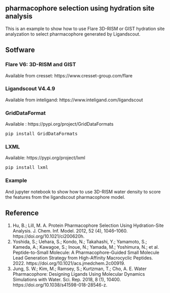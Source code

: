 <h2>pharmacophore selection using hydration site analysis</h2>
<p>This is an example to show how to use Flare 3D-RISM or GIST hydration site analyzation to select pharmacophore generated by Ligandscout.</p>

<h2>Sotfware</h2>
<h3>Flare V6: 3D-RISM and GIST</h3>
<p>Available from cresset: https://www.cresset-group.com/flare</p>

<h3>Ligandscout V4.4.9</h3>
<p>Available from inteligand: https://www.inteligand.com/ligandscout</p>

<h3>GridDataFormat</h3>
<p>Available : https://pypi.org/project/GridDataFormats</p>
<pre line="1" lang="python">
pip install GridDataFormats
</pre>
   
<h3>LXML</h3>
<p>Available: https://pypi.org/project/lxml</p>
<pre line="1" lang="python">
pip install lxml
</pre>

<h3>Example</h3>
<p>And jupyter notebook to show how to use 3D-RISM water density to score the features from the ligandscout pharmacophore model.</p>


<h2>Reference</h2>
<ol>
   <li>Hu, B.; Lill, M. A. Protein Pharmacophore Selection Using Hydration-Site Analysis. J. Chem. Inf. Model. 2012, 52 (4), 1046–1060. https://doi.org/10.1021/ci200620h.</li>
   <li>Yoshida, S.; Uehara, S.; Kondo, N.; Takahashi, Y.; Yamamoto, S.; Kameda, A.; Kawagoe, S.; Inoue, N.; Yamada, M.; Yoshimura, N.; et al. Peptide-to-Small Molecule: A Pharmacophore-Guided Small Molecule Lead Generation Strategy from High-Affinity Macrocyclic Peptides. 2022. https://doi.org/10.1021/acs.jmedchem.2c00919.</li>
  <li>Jung, S. W.; Kim, M.; Ramsey, S.; Kurtzman, T.; Cho, A. E. Water Pharmacophore: Designing Ligands Using Molecular Dynamics Simulations with Water. Sci. Rep. 2018, 8 (1), 10400. https://doi.org/10.1038/s41598-018-28546-z.</li>
</ol>
